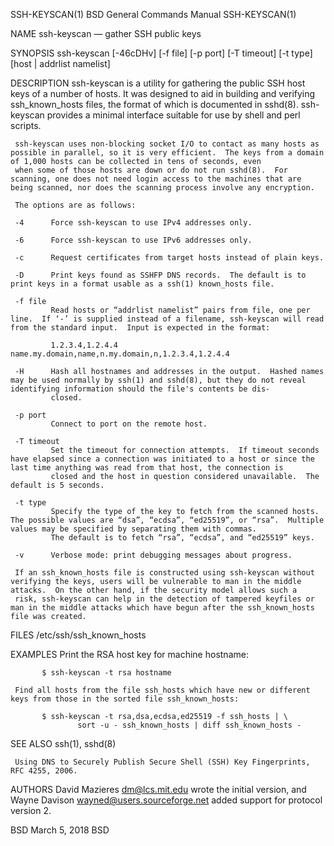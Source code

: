 SSH-KEYSCAN(1)                                                                           BSD General Commands Manual                                                                           SSH-KEYSCAN(1)

NAME
     ssh-keyscan — gather SSH public keys

SYNOPSIS
     ssh-keyscan [-46cDHv] [-f file] [-p port] [-T timeout] [-t type] [host | addrlist namelist]

DESCRIPTION
     ssh-keyscan is a utility for gathering the public SSH host keys of a number of hosts.  It was designed to aid in building and verifying ssh_known_hosts files, the format of which is documented in
     sshd(8).  ssh-keyscan provides a minimal interface suitable for use by shell and perl scripts.

     ssh-keyscan uses non-blocking socket I/O to contact as many hosts as possible in parallel, so it is very efficient.  The keys from a domain of 1,000 hosts can be collected in tens of seconds, even
     when some of those hosts are down or do not run sshd(8).  For scanning, one does not need login access to the machines that are being scanned, nor does the scanning process involve any encryption.

     The options are as follows:

     -4      Force ssh-keyscan to use IPv4 addresses only.

     -6      Force ssh-keyscan to use IPv6 addresses only.

     -c      Request certificates from target hosts instead of plain keys.

     -D      Print keys found as SSHFP DNS records.  The default is to print keys in a format usable as a ssh(1) known_hosts file.

     -f file
             Read hosts or “addrlist namelist” pairs from file, one per line.  If ‘-’ is supplied instead of a filename, ssh-keyscan will read from the standard input.  Input is expected in the format:

             1.2.3.4,1.2.4.4 name.my.domain,name,n.my.domain,n,1.2.3.4,1.2.4.4

     -H      Hash all hostnames and addresses in the output.  Hashed names may be used normally by ssh(1) and sshd(8), but they do not reveal identifying information should the file's contents be dis‐
             closed.

     -p port
             Connect to port on the remote host.

     -T timeout
             Set the timeout for connection attempts.  If timeout seconds have elapsed since a connection was initiated to a host or since the last time anything was read from that host, the connection is
             closed and the host in question considered unavailable.  The default is 5 seconds.

     -t type
             Specify the type of the key to fetch from the scanned hosts.  The possible values are “dsa”, “ecdsa”, “ed25519”, or “rsa”.  Multiple values may be specified by separating them with commas.
             The default is to fetch “rsa”, “ecdsa”, and “ed25519” keys.

     -v      Verbose mode: print debugging messages about progress.

     If an ssh_known_hosts file is constructed using ssh-keyscan without verifying the keys, users will be vulnerable to man in the middle attacks.  On the other hand, if the security model allows such a
     risk, ssh-keyscan can help in the detection of tampered keyfiles or man in the middle attacks which have begun after the ssh_known_hosts file was created.

FILES
     /etc/ssh/ssh_known_hosts

EXAMPLES
     Print the RSA host key for machine hostname:

           $ ssh-keyscan -t rsa hostname

     Find all hosts from the file ssh_hosts which have new or different keys from those in the sorted file ssh_known_hosts:

           $ ssh-keyscan -t rsa,dsa,ecdsa,ed25519 -f ssh_hosts | \
                   sort -u - ssh_known_hosts | diff ssh_known_hosts -

SEE ALSO
     ssh(1), sshd(8)

     Using DNS to Securely Publish Secure Shell (SSH) Key Fingerprints, RFC 4255, 2006.

AUTHORS
     David Mazieres <dm@lcs.mit.edu> wrote the initial version, and Wayne Davison <wayned@users.sourceforge.net> added support for protocol version 2.

BSD                                                                                             March 5, 2018                                                                                             BSD
